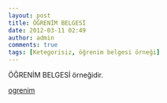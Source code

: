 ```yaml
---
layout: post
title: ÖĞRENİM BELGESİ
date: 2012-03-11 02:49
author: admin
comments: true
tags: [Ketegorisiz, öğrenim belgesi örneği]
---
```

ÖĞRENİM BELGESİ örneğidir.

<a href="http://egitimvaktim.com/dosyalar/2012/03/ogrenim.doc">ogrenim</a>
